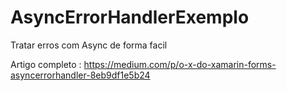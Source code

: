 # AsyncErrorHandlerExemplo
Tratar erros com Async de forma facil

Artigo completo : https://medium.com/p/o-x-do-xamarin-forms-asyncerrorhandler-8eb9df1e5b24
